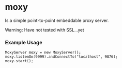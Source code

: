 # moxy

Is a simple point-to-point embeddable proxy server.

Warning: Have not tested with SSL...yet

### Example Usage
    MoxyServer moxy = new MoxyServer();
    moxy.listenOn(9999).andConnectTo("localhost", 9876);
    moxy.start();
